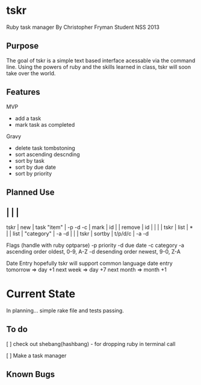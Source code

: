 tskr
=====

Ruby task manager
By Christopher Fryman
Student NSS 2013


Purpose
-------

The goal of tskr is a simple text based interface acessable via the command line. Using the powers of ruby and the skills learned in class, tskr will soon take over the world.


Features
--------

MVP
* add a task
* mark task as completed

Gravy
* delete task
    tombstoning
* sort
    ascending
    descnding
* sort by task
* sort by due date
* sort by priority


Planned Use
-----------

<call> | <action> | <target>       | <flag>
---------------------------------------------
tskr   | new      | task "item"    | -p -d -c
       | mark     | id             |
       | remove   | id             |
       |          |                |
tskr   | list     | *              |
       | list     | "category"     | -a -d
       |          |                |
tskr   | sortby   | t/p/d/c        | -a -d


Flags (handle with ruby optparse)
-p priority
-d due date
-c category
-a ascending order oldest, 0-9, A-Z
-d desending order newest, 9-0, Z-A


Date Entry
hopefully tskr will support common language date entry
tomorrow => day +1
next week => day +7
next month => month +1


Current State
=============

In planning...
simple rake file and tests passing.




To do
-----

[ ] check out shebang(hashbang) - for dropping ruby in terminal call

[ ] Make a task manager


Known Bugs
----------





